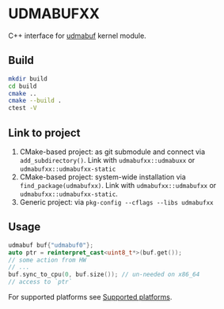 UDMABUFXX
=========

C++ interface for [udmabuf](https://github.com/ikwzm/udmabuf) kernel module.

## Build

```bash
mkdir build
cd build
cmake ..
cmake --build .
ctest -V
```

## Link to project

1. CMake-based project: as git submodule and connect via `add_subdirectory()`. Link with `udmabufxx::udmabuxx` or `udmabufxx::udmabufxx-static`
2. CMake-based project: system-wide installation via `find_package(udmabufxx)`. Link with `udmabufxx::udmabufxx` or `udmabufxx::udmabufxx-static`.
3. Generic project: via `pkg-config --cflags --libs udmabufxx`

## Usage

```c++
udmabuf buf{"udmabuf0"};
auto ptr = reinterpret_cast<uint8_t*>(buf.get());
// some action from HW
// ...
buf.sync_to_cpu(0, buf.size()); // un-needed on x86_64
// access to `ptr`
```

For supported platforms see [Supported platforms](https://github.com/ikwzm/udmabuf#supported-platforms).
